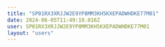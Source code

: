```yaml
---
title: "SP01RX3XRJJW2E9YP8MM3KH5KXEPADWHDKE77M01"
date: 2024-06-05T11:49:19.016Z
user: SP01RX3XRJJW2E9YP8MM3KH5KXEPADWHDKE77M01
layout: "users"
---
```

    